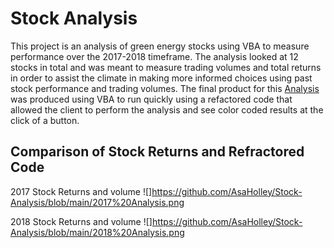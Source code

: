 # Stock Analysis
This project is an analysis of green energy stocks using VBA to measure performance over the 2017-2018 timeframe. The analysis looked at 12 stocks in total and was meant to measure trading volumes and total returns in order to assist the climate in making more informed choices using past stock performance and trading volumes. The final product for this [Analysis](https://github.com/AsaHolley/Stock-Analysis/blob/main/Challenge_AH.xlsm) was produced using VBA to run quickly using a refactored code that allowed the client to perform the analysis and see color coded results at the click of a button. 

## Comparison of Stock Returns and Refractored Code

2017 Stock Returns and volume
![]https://github.com/AsaHolley/Stock-Analysis/blob/main/2017%20Analysis.png

2018 Stock Returns and volume
![]https://github.com/AsaHolley/Stock-Analysis/blob/main/2018%20Analysis.png





